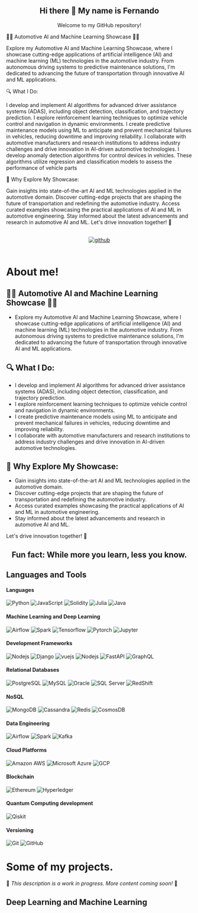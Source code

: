 <h2 align="center"> Hi there 👋 My name is Fernando</h2>
<p align="center">Welcome to my GitHub repository!

🚗🤖 Automotive AI and Machine Learning Showcase 🤖🚗

Explore my Automotive AI and Machine Learning Showcase, where I showcase cutting-edge applications of artificial intelligence (AI) and machine learning (ML) technologies in the automotive industry. From autonomous driving systems to predictive maintenance solutions, I'm dedicated to advancing the future of transportation through innovative AI and ML applications.

🔍 What I Do:

I develop and implement AI algorithms for advanced driver assistance systems (ADAS), including object detection, classification, and trajectory prediction.
I explore reinforcement learning techniques to optimize vehicle control and navigation in dynamic environments.
I create predictive maintenance models using ML to anticipate and prevent mechanical failures in vehicles, reducing downtime and improving reliability.
I collaborate with automotive manufacturers and research institutions to address industry challenges and drive innovation in AI-driven automotive technologies.
I develop anomaly detection algorithms for control devices in vehicles. These algorithms utilize regression and classification models to assess the performance of vehicle parts

🌟 Why Explore My Showcase:

Gain insights into state-of-the-art AI and ML technologies applied in the automotive domain.
Discover cutting-edge projects that are shaping the future of transportation and redefining the automotive industry.
Access curated examples showcasing the practical applications of AI and ML in automotive engineering.
Stay informed about the latest advancements and research in automotive AI and ML.
Let's drive innovation together! 🚀
</p>

<br/>  

<div align="center">
<a href="https://github.com/danieljaime17" target="_blank">
<img src=https://img.shields.io/badge/github-%2324292e.svg?&style=for-the-badge&logo=github&logoColor=white alt=github style="margin-bottom: 5px;" />
</a>
 </div>  


<br/>  



# About me!

## 🚗🤖 Automotive AI and Machine Learning Showcase 🤖🚗

- Explore my Automotive AI and Machine Learning Showcase, where I showcase cutting-edge applications of artificial intelligence (AI) and machine learning (ML) technologies in the automotive industry. From autonomous driving systems to predictive maintenance solutions, I'm dedicated to advancing the future of transportation through innovative AI and ML applications.

## 🔍 What I Do:

- I develop and implement AI algorithms for advanced driver assistance systems (ADAS), including object detection, classification, and trajectory prediction.
- I explore reinforcement learning techniques to optimize vehicle control and navigation in dynamic environments.
- I create predictive maintenance models using ML to anticipate and prevent mechanical failures in vehicles, reducing downtime and improving reliability.
- I collaborate with automotive manufacturers and research institutions to address industry challenges and drive innovation in AI-driven automotive technologies.
## 🌟 Why Explore My Showcase:

- Gain insights into state-of-the-art AI and ML technologies applied in the automotive domain.
- Discover cutting-edge projects that are shaping the future of transportation and redefining the automotive industry.
- Access curated examples showcasing the practical applications of AI and ML in automotive engineering.
- Stay informed about the latest advancements and research in automotive AI and ML.
  
Let's drive innovation together! 🚀

<h2 align="center"> Fun fact: While more you learn, less you know.</h2>

<p></p>
<p></p>


## Languages and Tools  

#### Languages 

![Python](https://img.shields.io/badge/-Python-3776AB?style=for-the-badge&logo=Python&logoColor=white)
![JavaScript](https://img.shields.io/badge/-JavaScript-F7DF1E?style=for-the-badge&logo=javascript&logoColor=black)
![Solidity](https://img.shields.io/badge/-solidity-363636?style=for-the-badge&logo=solidity)
![Julia](https://img.shields.io/badge/-Julia-9558B2?style=for-the-badge&logo=julia&logoColor=black")
![Java](https://img.shields.io/badge/-Java-007396?style=for-the-badge&logo=java)


#### Machine Learning and Deep Learning

![Airflow](https://img.shields.io/badge/-MLflow-007A88?style=for-the-badge&logo=MLflow-airflow&logoColor=white)
![Spark](https://img.shields.io/badge/-keras-D00000?style=for-the-badge&logo=keras&logoColor=white)
![Tensorflow](https://img.shields.io/badge/-tensorflow-FF6F00?style=for-the-badge&logo=tensorflow&logoColor=white)
![Pytorch](https://img.shields.io/badge/-pytorch-EE4C2C?style=for-the-badge&logo=pytorch&logoColor=white)
![Jupyter](https://img.shields.io/badge/-Jupyter-F37626?style=for-the-badge&logo=Jupyter&logoColor=white)


#### Development Frameworks

![Nodejs](https://img.shields.io/badge/-Nodejs-339933?style=for-the-badge&logo=Node.js&logoColor=white)
![Django](https://img.shields.io/badge/-Django--092E20?style=for-the-badge&logo=Django&logoColor=white)
![vuejs](https://img.shields.io/badge/-Vue.js-4FC08D?style=for-the-badge&logo=Vue.js&logoColor=white)
![Nodejs](https://img.shields.io/badge/-flask-F80000?style=for-the-badge&logo=flask&logoColor=white)
![FastAPI](https://img.shields.io/badge/-fastapi-009688?style=for-the-badge&logo=fastapi&logoColor=white)
![GraphQL](https://img.shields.io/badge/-GraphQL-E10098?style=for-the-badge&logo=GraphQL&logoColor=white)


#### Relational Databases

![PostgreSQL](https://img.shields.io/badge/-PostgreSQL-336791?style=for-the-badge&logo=postgresql)
![MySQL](https://img.shields.io/badge/-MySQL-4479A1?style=for-the-badge&logo=mysql&logoColor=white)
![Oracle](https://img.shields.io/badge/-Oracle-F80000?style=for-the-badge&logo=Oracle&logoColor=white)
![SQL Server](https://img.shields.io/badge/-Microsoft%20Sql%20Server-CC2927?style=for-the-badge&logo=microsoft-sql-server&logoColor=white)
![RedShift](https://img.shields.io/badge/-RedShift-DC382D?style=for-the-badge&logo=Redis&logoColor=white)

#### NoSQL

![MongoDB](https://img.shields.io/badge/-MongoDB-47A248?style=for-the-badge&logo=mongodb&logoColor=white)
![Cassandra](https://img.shields.io/badge/-Cassandra-1287B1?style=for-the-badge&logo=apache-cassandra&logoColor=white)
![Redis](https://img.shields.io/badge/-Redis-1287B1?style=for-the-badge&logo=redis&logoColor=white)
![CosmosDB](https://img.shields.io/badge/-CosmosDB-1287B1?style=for-the-badge&logo=redis&logoColor=white)

#### Data Engineering

![Airflow](https://img.shields.io/badge/-Airflow-007A88?style=for-the-badge&logo=apache-airflow&logoColor=white)
![Spark](https://img.shields.io/badge/-Spark-E25A1C?style=for-the-badge&logo=apache-spark&logoColor=white)
![Kafka](https://img.shields.io/badge/-Kafka-000000?style=for-the-badge&logo=apache-kafka&logoColor=white)


#### Cloud Platforms

![Amazon AWS](https://img.shields.io/badge/Amazon%20AWS-232F3E?style=for-the-badge&logo=amazon-aws&logoColor=white)
![Microsoft Azure](https://img.shields.io/badge/Microsoft%20Azure-0089D6?style=for-the-badge&logo=microsoft-azure&logoColor=white)
![GCP](https://img.shields.io/badge/Google%20Cloud-4285F4?style=for-the-badge&logo=google-cloud&logoColor=white)


#### Blockchain 

![Ethereum](https://img.shields.io/badge/Ethereum-3C3C3D?style=for-the-badge&logo=ethereum&logoColor=white)
![Hyperledger](https://img.shields.io/badge/Hyperledger-2F3134?style=for-the-badge&logo=hyperledger&logoColor=white)


#### Quantum Computing development

![Qiskit](https://img.shields.io/badge/Qiskit-6929C4?style=for-the-badge&logo=qiskit&logoColor=white)


#### Versioning

![Git](https://img.shields.io/badge/-Git-F05032?style=for-the-badge&logo=git&logoColor=white)
![GitHub](https://img.shields.io/badge/-GitHub-181717?style=for-the-badge&logo=github)



# Some of my projects.

<p>
        🚧 <em>This description is a work in progress. More content coming soon!</em> 🚧
</p>

## Deep Learning and Machine Learning



<p></p>
<p></p>
